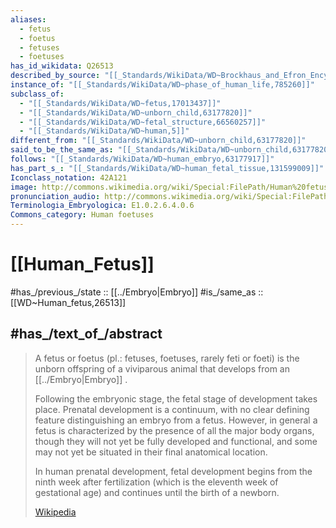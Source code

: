 ```yaml
---
aliases:
  - fetus
  - foetus
  - fetuses
  - foetuses
has_id_wikidata: Q26513
described_by_source: "[[_Standards/WikiData/WD~Brockhaus_and_Efron_Encyclopedic_Dictionary,602358]]"
instance_of: "[[_Standards/WikiData/WD~phase_of_human_life,785260]]"
subclass_of:
  - "[[_Standards/WikiData/WD~fetus,17013437]]"
  - "[[_Standards/WikiData/WD~unborn_child,63177820]]"
  - "[[_Standards/WikiData/WD~fetal_structure,66560257]]"
  - "[[_Standards/WikiData/WD~human,5]]"
different_from: "[[_Standards/WikiData/WD~unborn_child,63177820]]"
said_to_be_the_same_as: "[[_Standards/WikiData/WD~unborn_child,63177820]]"
follows: "[[_Standards/WikiData/WD~human_embryo,63177917]]"
has_part_s_: "[[_Standards/WikiData/WD~human_fetal_tissue,131599009]]"
Iconclass_notation: 42A121
image: http://commons.wikimedia.org/wiki/Special:FilePath/Human%20fetus%2010%20weeks%20with%20amniotic%20sac%20-%20therapeutic%20abortion.jpg
pronunciation_audio: http://commons.wikimedia.org/wiki/Special:FilePath/LL-Q8785%20%28hye%29-Emptyfear-%D5%8A%D5%BF%D5%B8%D6%82%D5%B2.wav
Terminologia_Embryologica: E1.0.2.6.4.0.6
Commons_category: Human foetuses
---
```


# [[Human_Fetus]] 

#has_/previous_/state :: [[../Embryo|Embryo]] 
#is_/same_as :: [[WD~Human_fetus,26513]] 

## #has_/text_of_/abstract 

> A fetus or foetus (pl.: fetuses, foetuses, rarely feti or foeti) 
> is the unborn offspring of a viviparous animal that develops from an [[../Embryo|Embryo]] . 
> 
> Following the embryonic stage, the fetal stage of development takes place. 
> Prenatal development is a continuum, with no clear defining feature distinguishing an embryo from a fetus. However, in general a fetus is characterized by the presence of all the major body organs, though they will not yet be fully developed and functional, and some may not yet be situated in their final anatomical location.
>
> In human prenatal development, fetal development begins from the ninth week after fertilization (which is the eleventh week of gestational age) and continues until the birth of a newborn.
>
> [Wikipedia](https://en.wikipedia.org/wiki/Fetus) 

